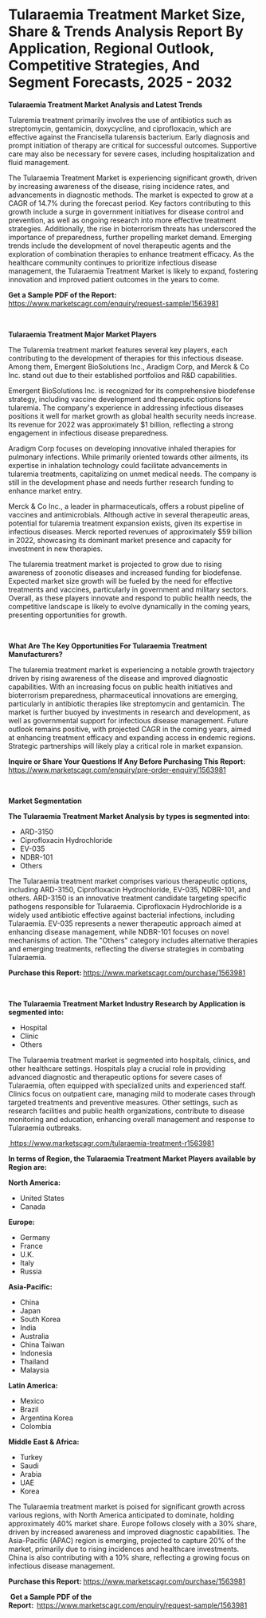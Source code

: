 <p><h1>Tularaemia Treatment Market Size, Share & Trends Analysis Report By Application, Regional Outlook, Competitive Strategies, And Segment Forecasts, 2025 - 2032</h1></p><p><strong>Tularaemia Treatment Market Analysis and Latest Trends</strong></p>
<p><p>Tularemia treatment primarily involves the use of antibiotics such as streptomycin, gentamicin, doxycycline, and ciprofloxacin, which are effective against the Francisella tularensis bacterium. Early diagnosis and prompt initiation of therapy are critical for successful outcomes. Supportive care may also be necessary for severe cases, including hospitalization and fluid management.</p><p>The Tularaemia Treatment Market is experiencing significant growth, driven by increasing awareness of the disease, rising incidence rates, and advancements in diagnostic methods. The market is expected to grow at a CAGR of 14.7% during the forecast period. Key factors contributing to this growth include a surge in government initiatives for disease control and prevention, as well as ongoing research into more effective treatment strategies. Additionally, the rise in bioterrorism threats has underscored the importance of preparedness, further propelling market demand. Emerging trends include the development of novel therapeutic agents and the exploration of combination therapies to enhance treatment efficacy. As the healthcare community continues to prioritize infectious disease management, the Tularaemia Treatment Market is likely to expand, fostering innovation and improved patient outcomes in the years to come.</p></p>
<p><strong>Get a Sample PDF of the Report:&nbsp;</strong> <a href="https://www.marketscagr.com/enquiry/request-sample/1563981?utm_campaign=2527&utm_medium=2&utm_source=Github&utm_content=ia&utm_term=12042025&utm_id=tularaemia-treatment">https://www.marketscagr.com/enquiry/request-sample/1563981</a></p>
<p>&nbsp;</p>
<p><strong>Tularaemia Treatment Major Market Players</strong></p>
<p><p>The Tularemia treatment market features several key players, each contributing to the development of therapies for this infectious disease. Among them, Emergent BioSolutions Inc., Aradigm Corp, and Merck & Co Inc. stand out due to their established portfolios and R&D capabilities.</p><p>Emergent BioSolutions Inc. is recognized for its comprehensive biodefense strategy, including vaccine development and therapeutic options for tularemia. The company's experience in addressing infectious diseases positions it well for market growth as global health security needs increase. Its revenue for 2022 was approximately $1 billion, reflecting a strong engagement in infectious disease preparedness.</p><p>Aradigm Corp focuses on developing innovative inhaled therapies for pulmonary infections. While primarily oriented towards other ailments, its expertise in inhalation technology could facilitate advancements in tularemia treatments, capitalizing on unmet medical needs. The company is still in the development phase and needs further research funding to enhance market entry.</p><p>Merck & Co Inc., a leader in pharmaceuticals, offers a robust pipeline of vaccines and antimicrobials. Although active in several therapeutic areas, potential for tularemia treatment expansion exists, given its expertise in infectious diseases. Merck reported revenues of approximately $59 billion in 2022, showcasing its dominant market presence and capacity for investment in new therapies.</p><p>The tularemia treatment market is projected to grow due to rising awareness of zoonotic diseases and increased funding for biodefense. Expected market size growth will be fueled by the need for effective treatments and vaccines, particularly in government and military sectors. Overall, as these players innovate and respond to public health needs, the competitive landscape is likely to evolve dynamically in the coming years, presenting opportunities for growth.</p></p>
<p>&nbsp;</p>
<p><strong>What Are The Key Opportunities For Tularaemia Treatment Manufacturers?</strong></p>
<p><p>The tularemia treatment market is experiencing a notable growth trajectory driven by rising awareness of the disease and improved diagnostic capabilities. With an increasing focus on public health initiatives and bioterrorism preparedness, pharmaceutical innovations are emerging, particularly in antibiotic therapies like streptomycin and gentamicin. The market is further buoyed by investments in research and development, as well as governmental support for infectious disease management. Future outlook remains positive, with projected CAGR in the coming years, aimed at enhancing treatment efficacy and expanding access in endemic regions. Strategic partnerships will likely play a critical role in market expansion.</p></p>
<p><strong>Inquire or Share Your Questions If Any Before Purchasing This Report:</strong> <a href="https://www.marketscagr.com/enquiry/pre-order-enquiry/1563981?utm_campaign=2527&utm_medium=2&utm_source=Github&utm_content=ia&utm_term=12042025&utm_id=tularaemia-treatment">https://www.marketscagr.com/enquiry/pre-order-enquiry/1563981</a></p>
<p>&nbsp;</p>
<p><strong>Market Segmentation</strong></p>
<p><strong>The Tularaemia Treatment Market Analysis by types is segmented into:</strong></p>
<p><ul><li>ARD-3150</li><li>Ciprofloxacin Hydrochloride</li><li>EV-035</li><li>NDBR-101</li><li>Others</li></ul></p>
<p><p>The Tularaemia treatment market comprises various therapeutic options, including ARD-3150, Ciprofloxacin Hydrochloride, EV-035, NDBR-101, and others. ARD-3150 is an innovative treatment candidate targeting specific pathogens responsible for Tularaemia. Ciprofloxacin Hydrochloride is a widely used antibiotic effective against bacterial infections, including Tularaemia. EV-035 represents a newer therapeutic approach aimed at enhancing disease management, while NDBR-101 focuses on novel mechanisms of action. The "Others" category includes alternative therapies and emerging treatments, reflecting the diverse strategies in combating Tularaemia.</p></p>
<p><strong>Purchase this Report:&nbsp;</strong><a href="https://www.marketscagr.com/purchase/1563981?utm_campaign=2527&utm_medium=2&utm_source=Github&utm_content=ia&utm_term=12042025&utm_id=tularaemia-treatment">https://www.marketscagr.com/purchase/1563981</a></p>
<p>&nbsp;</p>
<p><strong>The Tularaemia Treatment Market Industry Research by Application is segmented into:</strong></p>
<p><ul><li>Hospital</li><li>Clinic</li><li>Others</li></ul></p>
<p><p>The Tularaemia treatment market is segmented into hospitals, clinics, and other healthcare settings. Hospitals play a crucial role in providing advanced diagnostic and therapeutic options for severe cases of Tularaemia, often equipped with specialized units and experienced staff. Clinics focus on outpatient care, managing mild to moderate cases through targeted treatments and preventive measures. Other settings, such as research facilities and public health organizations, contribute to disease monitoring and education, enhancing overall management and response to Tularaemia outbreaks.</p></p>
<p><a href="https://www.marketscagr.com/tularaemia-treatment-r1563981?utm_campaign=2527&utm_medium=2&utm_source=Github&utm_content=ia&utm_term=12042025&utm_id=tularaemia-treatment">&nbsp;https://www.marketscagr.com/tularaemia-treatment-r1563981</a></p>
<p><strong>In terms of Region, the Tularaemia Treatment Market Players available by Region are:</strong></p>
<p>
    <p> <strong> North America: </strong>
        <ul>
            <li>United States</li>
            <li>Canada</li>
        </ul>
        </p> 
    <p> <strong> Europe: </strong>
        <ul>
            <li>Germany</li>
            <li>France</li>
            <li>U.K.</li>
            <li>Italy</li>
            <li>Russia</li>
        </ul>
        </p> 
    <p> <strong> Asia-Pacific: </strong>
        <ul>
            <li>China</li>
            <li>Japan</li>
            <li>South Korea</li>
            <li>India</li>
            <li>Australia</li>
            <li>China Taiwan</li>
            <li>Indonesia</li>
            <li>Thailand</li>
            <li>Malaysia</li>
        </ul>
        </p> 
    <p> <strong> Latin America: </strong>
        <ul>
            <li>Mexico</li>
            <li>Brazil</li>
            <li>Argentina Korea</li>
            <li>Colombia</li>
        </ul>
        </p> 
    <p> <strong> Middle East & Africa: </strong>
        <ul>
            <li>Turkey</li>
            <li>Saudi</li>
            <li>Arabia</li>
            <li>UAE</li>
            <li>Korea</li>
        </ul>
    </p>
    </p>
<p><p>The Tularaemia treatment market is poised for significant growth across various regions, with North America anticipated to dominate, holding approximately 40% market share. Europe follows closely with a 30% share, driven by increased awareness and improved diagnostic capabilities. The Asia-Pacific (APAC) region is emerging, projected to capture 20% of the market, primarily due to rising incidences and healthcare investments. China is also contributing with a 10% share, reflecting a growing focus on infectious disease management.</p></p>
<p><strong>Purchase this Report: </strong><a href="https://www.marketscagr.com/purchase/1563981?utm_campaign=2527&utm_medium=2&utm_source=Github&utm_content=ia&utm_term=12042025&utm_id=tularaemia-treatment">https://www.marketscagr.com/purchase/1563981</a></p>
<p>&nbsp;<strong>Get a Sample PDF of the Report:&nbsp;&nbsp;</strong><a href="https://www.marketscagr.com/enquiry/request-sample/1563981?utm_campaign=2527&utm_medium=2&utm_source=Github&utm_content=ia&utm_term=12042025&utm_id=tularaemia-treatment">https://www.marketscagr.com/enquiry/request-sample/1563981</a></p>
<p><strong></strong></p>
<p><p></p><p></p><p></p></p>